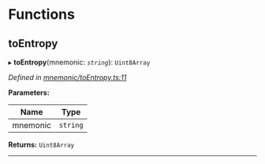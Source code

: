 

# Functions

<a id="toentropy"></a>

##  toEntropy

▸ **toEntropy**(mnemonic: *`string`*): `Uint8Array`

*Defined in [mnemonic/toEntropy.ts:11](https://github.com/polkadot-js/common/blob/1ac6c26/packages/util-crypto/src/mnemonic/toEntropy.ts#L11)*

**Parameters:**

| Name | Type |
| ------ | ------ |
| mnemonic | `string` |

**Returns:** `Uint8Array`

___

